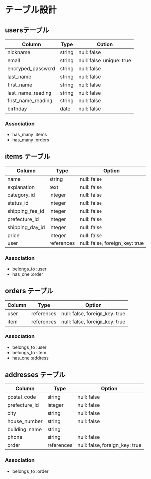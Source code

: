 # テーブル設計

## usersテーブル

| Column                | Type    | Option      |
| --------------------- | ------- | ----------- |
| nickname              | string  | null: false |
| email                 | string  | null: false, unique: true |
| encryped_password     | string  | null: false |
| last_name             | string  | null: false |
| first_name            | string  | null: false |
| last_name_reading     | string  | null: false |
| first_name_reading    | string  | null: false |
| birthday              | date    | null: false |

### Association
- has_many :items
- has_many :orders

## items テーブル

| Column          | Type       | Option      |
| --------------- | ---------- | ----------- |
| name            | string     | null: false |
| explanation     | text       | null: false |
| category_id     | integer    | null: false |
| status_id       | integer    | null: false |
| shipping_fee_id | integer    | null: false |
| prefecture_id   | integer    | null: false |
| shipping_day_id | integer    | null: false |
| price           | integer    | null: false |
| user            | references | null: false, foreign_key: true|

### Association
- belongs_to :user
- has_one :order

## orders テーブル

| Column  | Type       | Option      |
| ------- | ---------- | ----------- |
| user | references | null: false, foreign_key: true |
| item | references | null: false, foreign_key: true |

### Association
- belongs_to :user
- belongs_to :item
- has_one :address

## addresses テーブル

| Column           | Type       | Option      |
| ---------------- | ---------- | ----------- |
| postal_code      | string     | null: false |
| prefecture_id    | integer    | null: false |
| city             | string     | null: false |
| house_number     | string     | null: false |
| building_name    | string     |             |
| phone            | string     | null: false |
| order            | references | null: false, foreign_key: true |

### Association
- belongs_to :order